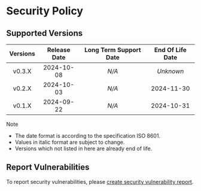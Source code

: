 # Security Policy

## Supported Versions

| **Versions** | **Release Date** | **Long Term Support Date** | **End Of Life Date** |
|:-:|:-:|:-:|:-:|
| v0.3.X | 2024-10-08 | *N/A* | *Unknown* |
| v0.2.X | 2024-10-03 | *N/A* | 2024-11-30 |
| v0.1.X | 2024-09-22 | *N/A* | 2024-10-31 |

> [!NOTE]
> - The date format is according to the specification ISO 8601.
> - Values in italic format are subject to change.
> - Versions which not listed in here are already end of life.

## Report Vulnerabilities

To report security vulnerabilities, please [create security vulnerability report](https://github.com/hugoalh/hugoalh/blob/main/guides/hxhs-universal-contributing.md#create-security-vulnerability-report).

